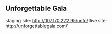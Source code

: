 ## Unforgettable Gala

staging site: http://107.170.222.95/unfo/
live site: http://unforgettablegala.com/